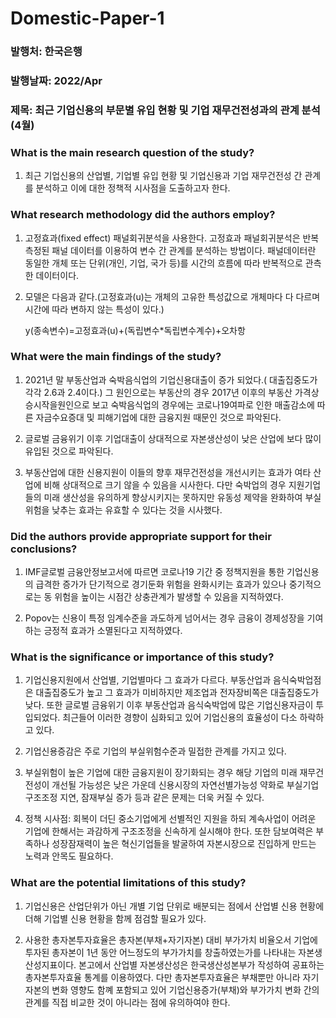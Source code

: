 # Domestic-Paper-1
### 발행처: 한국은행
### 발행날짜: 2022/Apr
### 제목: 최근 기업신용의 부문별 유입 현황 및 기업 재무건전성과의 관계 분석(4월)

### What is the main research question of the study?
   
1) 최근 기업신용의 산업별, 기업별 유입 현황 및 기업신용과 기업 재무건전성 간 관계를 분석하고 이에 대한 정책적 시사점을 도출하고자 한다.
   
### What research methodology did the authors employ?
   
1) 고정효과(fixed effect) 패널회귀분석을 사용한다.
고정효과 패널회귀분석은 반복 측정된 패널 데이터를 이용하여 변수 간 관계를 분석하는 방법이다. 패널데이터란 동일한 개체 또는 단위(개인, 기업, 국가 등)를 시간의 흐름에 
따라 반복적으로 관측한 데이터이다.
   
2) 모델은 다음과 같다.(고정효과(u)는 개체의 고유한 특성값으로 개체마다 다 다르며 시간에 따라 변하지 않는 특성이 있다.)

   y(종속변수)=고정효과(u)+(독립변수*독립변수계수)+오차항
   
### What were the main findings of the study?

1) 2021년 말 부동산업과 숙박음식업의 기업신용대출이 증가 되었다.( 대출집중도가 각각 2.6과 2.4이다.) 그 원인으로는 부동산의 경우 2017년 이후의 부동산 가격상승시작을원인으로 보고 숙박음식업의 경우에는 코로나19여파로 인한 매출감소에 따른 자금수요증대 및 피해기업에 대한 금융지원 때문인 것으로 파악된다.

2) 글로벌 금융위기 이후 기업대출이 상대적으로 자본생산성이 낮은 산업에 보다 많이 유입된 것으로 파악된다.

3) 부동산업에 대한 신용지원이 이들의 향후 재무건전성을 개선시키는 효과가 여타 산업에 비해 상대적으로 크기 않을 수 있음을 시사한다. 다만 숙박업의 경우 지원기업들의 미래 생산성을 유의하게 향상시키지는 못하지만 유동성 제약을 완화하여 부실위험을 낮추는 효과는 유효할 수 있다는 것을 시사했다.

### Did the authors provide appropriate support for their conclusions?

1) IMF글로벌 금융안정보고서에 따르면 코로나19 기간 중 정책지원을 통한 기업신용의 급격한 증가가 단기적으로 경기둔화 위험을 완화시키는 효과가 있으나 중기적으로는 동 위험을 높이는 시점간 상충관계가 발생할 수 있음을 지적하였다.

2) Popov는 신용이 특정 임계수준을 과도하게 넘어서는 경우 금융이 경제성장을 기여하는 긍정적 효과가 소멸된다고 지적하였다. 


### What is the significance or importance of this study?

1) 기업신용지원에서 산업별, 기업별마다 그 효과가 다르다. 부동산업과 음식숙박업점은 대출집중도가 높고 그 효과가 미비하지만 제조업과 전자장비쪽은 대출집중도가 낮다. 또한 글로벌 금융위기 이후 부동산업과 음식숙박업에 많은 기업신용자금이 투입되었다. 최근들어 이러한 경향이 심화되고 있어 기업신용의 효율성이 다소 하락하고 있다.

2) 기업신용증감은 주로 기업의 부실위험수준과 밀접한 관계를 가지고 있다.

3) 부실위험이 높은 기업에 대한 금융지원이 장기화되는 경우 해당 기업의 미래 재무건전성이 개선될 가능성은 낮은 가운데 신용시장의 자연선별가능성 약화로 부실기업 구조조정 지연, 잠재부실 증가 등과 같은 문제는 더욱 커질 수 있다.

4) 정책 시사점: 회복이 더딘 중소기업에게 선별적인 지원을 하되 계속사업이 어려운 기업에 한해서는 과감하게 구조조정을 신속하게 실시해야 한다. 또한 담보여력은 부족하나 성장잠재력이 높은 혁신기업들을 발굴하여 자본시장으로 진입하게 만드는 노력과 안목도 필요하다.

### What are the potential limitations of this study?

1) 기업신용은 산업단위가 아닌 개별 기업 단위로 배분되는 점에서 산업별 신용 현황에 더해 기업별 신용 현황을 함께 점검할 필요가 있다.

2) 사용한 총자본투자효율은 총자본(부채+자기자본) 대비 부가가치 비율오서 기업에 투자된 총자본이 1년 동안 어느정도의 부가가치를 창출하였는가를 나타내는 자본생산성지표이다. 본고에서 산업별 자본생산성은 한국생산성본부가 작성하여 공표하는 총자본투자효율 통계를 이용하였다. 다만 총자본투자효율은 부채뿐만 아니라 자기자본의 변화 영향도 함꼐 포함되고 있어 기업신용증가(부채)와 부가가치 변화 간의 관계를 직접 비교한 것이 아니라는 점에 유의하여야 한다.
